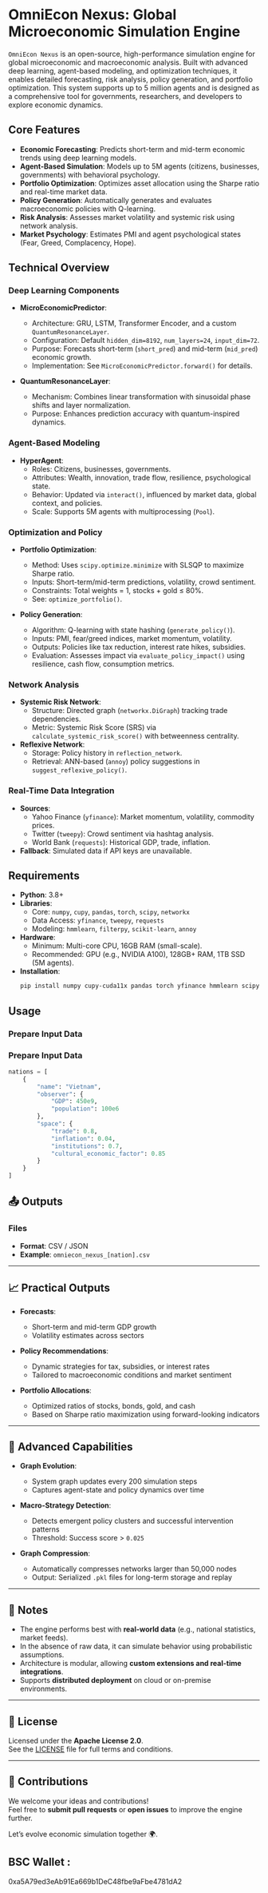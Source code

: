 # OmniEcon Nexus: Global Microeconomic Simulation Engine

`OmniEcon Nexus` is an open-source, high-performance simulation engine for global microeconomic and macroeconomic analysis. Built with advanced deep learning, agent-based modeling, and optimization techniques, it enables detailed forecasting, risk analysis, policy generation, and portfolio optimization. This system supports up to 5 million agents and is designed as a comprehensive tool for governments, researchers, and developers to explore economic dynamics.

## Core Features
- **Economic Forecasting**: Predicts short-term and mid-term economic trends using deep learning models.
- **Agent-Based Simulation**: Models up to 5M agents (citizens, businesses, governments) with behavioral psychology.
- **Portfolio Optimization**: Optimizes asset allocation using the Sharpe ratio and real-time market data.
- **Policy Generation**: Automatically generates and evaluates macroeconomic policies with Q-learning.
- **Risk Analysis**: Assesses market volatility and systemic risk using network analysis.
- **Market Psychology**: Estimates PMI and agent psychological states (Fear, Greed, Complacency, Hope).

## Technical Overview
### Deep Learning Components
- **MicroEconomicPredictor**: 
  - Architecture: GRU, LSTM, Transformer Encoder, and a custom `QuantumResonanceLayer`.
  - Configuration: Default `hidden_dim=8192`, `num_layers=24`, `input_dim=72`.
  - Purpose: Forecasts short-term (`short_pred`) and mid-term (`mid_pred`) economic growth.
  - Implementation: See `MicroEconomicPredictor.forward()` for details.

- **QuantumResonanceLayer**: 
  - Mechanism: Combines linear transformation with sinusoidal phase shifts and layer normalization.
  - Purpose: Enhances prediction accuracy with quantum-inspired dynamics.

### Agent-Based Modeling
- **HyperAgent**: 
  - Roles: Citizens, businesses, governments.
  - Attributes: Wealth, innovation, trade flow, resilience, psychological state.
  - Behavior: Updated via `interact()`, influenced by market data, global context, and policies.
  - Scale: Supports 5M agents with multiprocessing (`Pool`).

### Optimization and Policy
- **Portfolio Optimization**:
  - Method: Uses `scipy.optimize.minimize` with SLSQP to maximize Sharpe ratio.
  - Inputs: Short-term/mid-term predictions, volatility, crowd sentiment.
  - Constraints: Total weights = 1, stocks + gold ≤ 80%.
  - See: `optimize_portfolio()`.

- **Policy Generation**:
  - Algorithm: Q-learning with state hashing (`generate_policy()`).
  - Inputs: PMI, fear/greed indices, market momentum, volatility.
  - Outputs: Policies like tax reduction, interest rate hikes, subsidies.
  - Evaluation: Assesses impact via `evaluate_policy_impact()` using resilience, cash flow, consumption metrics.

### Network Analysis
- **Systemic Risk Network**:
  - Structure: Directed graph (`networkx.DiGraph`) tracking trade dependencies.
  - Metric: Systemic Risk Score (SRS) via `calculate_systemic_risk_score()` with betweenness centrality.
- **Reflexive Network**:
  - Storage: Policy history in `reflection_network`.
  - Retrieval: ANN-based (`annoy`) policy suggestions in `suggest_reflexive_policy()`.

### Real-Time Data Integration
- **Sources**: 
  - Yahoo Finance (`yfinance`): Market momentum, volatility, commodity prices.
  - Twitter (`tweepy`): Crowd sentiment via hashtag analysis.
  - World Bank (`requests`): Historical GDP, trade, inflation.
- **Fallback**: Simulated data if API keys are unavailable.

## Requirements
- **Python**: 3.8+
- **Libraries**:
  - Core: `numpy`, `cupy`, `pandas`, `torch`, `scipy`, `networkx`
  - Data Access: `yfinance`, `tweepy`, `requests`
  - Modeling: `hmmlearn`, `filterpy`, `scikit-learn`, `annoy`
- **Hardware**: 
  - Minimum: Multi-core CPU, 16GB RAM (small-scale).
  - Recommended: GPU (e.g., NVIDIA A100), 128GB+ RAM, 1TB SSD (5M agents).
- **Installation**:
  ```bash
  pip install numpy cupy-cuda11x pandas torch yfinance hmmlearn scipy networkx tweepy filterpy scikit-learn annoy requests
## Usage

### Prepare Input Data

### Prepare Input Data

```python
nations = [
    {
        "name": "Vietnam",
        "observer": {
            "GDP": 450e9,
            "population": 100e6
        },
        "space": {
            "trade": 0.8,
            "inflation": 0.04,
            "institutions": 0.7,
            "cultural_economic_factor": 0.85
        }
    }
]
```
## 📤 Outputs

### Files
- **Format**: CSV / JSON  
- **Example**: `omniecon_nexus_[nation].csv`

---

## 📈 Practical Outputs

- **Forecasts**:  
  - Short-term and mid-term GDP growth  
  - Volatility estimates across sectors  

- **Policy Recommendations**:  
  - Dynamic strategies for tax, subsidies, or interest rates  
  - Tailored to macroeconomic conditions and market sentiment  

- **Portfolio Allocations**:  
  - Optimized ratios of stocks, bonds, gold, and cash  
  - Based on Sharpe ratio maximization using forward-looking indicators  

---

## 🧠 Advanced Capabilities

- **Graph Evolution**:  
  - System graph updates every 200 simulation steps  
  - Captures agent-state and policy dynamics over time  

- **Macro-Strategy Detection**:  
  - Detects emergent policy clusters and successful intervention patterns  
  - Threshold: Success score > `0.025`  

- **Graph Compression**:  
  - Automatically compresses networks larger than 50,000 nodes  
  - Output: Serialized `.pkl` files for long-term storage and replay  

---

## 📌 Notes

- The engine performs best with **real-world data** (e.g., national statistics, market feeds).  
- In the absence of raw data, it can simulate behavior using probabilistic assumptions.  
- Architecture is modular, allowing **custom extensions and real-time integrations**.  
- Supports **distributed deployment** on cloud or on-premise environments.

---

## 📜 License

Licensed under the **Apache License 2.0**.  
See the [LICENSE](./LICENSE) file for full terms and conditions.

---

## 🤝 Contributions

We welcome your ideas and contributions!  
Feel free to **submit pull requests** or **open issues** to improve the engine further.

Let’s evolve economic simulation together 🌍.
## BSC Wallet :
0xa5A79ed3eAb91Ea669b1DeC48fbe9aFbe4781dA2
